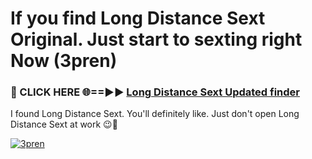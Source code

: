 # If you find Long Distance Sext Original. Just start to sexting right Now (3pren)

<h3>🔴 CLICK HERE 🌐==►► <a href="https://tinyurl.com/2s32jyrn" rel="nofollow">Long Distance Sext Updated finder</a></h3>

I found Long Distance Sext. You'll definitely like. Just don't open Long Distance Sext at work 😉💬

[![3pren](https://i.imgur.com/sZc9xG4.jpeg)](https://tinyurl.com/2s32jyrn)
